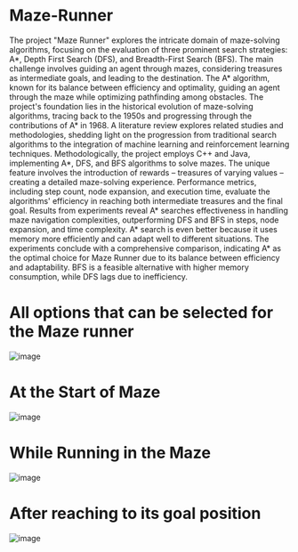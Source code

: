 # Maze-Runner
The project "Maze Runner" explores the intricate domain of maze-solving algorithms, focusing on the evaluation of three prominent search strategies: A*, Depth First Search (DFS), and Breadth-First Search (BFS). The main challenge involves guiding an agent through mazes, considering treasures as intermediate goals, and leading to the destination. The A* algorithm, known for its balance between efficiency and optimality, guiding an agent through the maze while optimizing pathfinding among obstacles. The project's foundation lies in the historical evolution of maze-solving algorithms, tracing back to the 1950s and progressing through the contributions of A* in 1968. A literature review explores related studies and methodologies, shedding light on the progression from traditional search algorithms to the integration of machine learning and reinforcement learning techniques. Methodologically, the project employs C++ and Java, implementing A*, DFS, and BFS algorithms to solve mazes. The unique feature involves the introduction of rewards – treasures of varying values – creating a detailed maze-solving experience. Performance metrics, including step count, node expansion, and execution time, evaluate the algorithms' efficiency in reaching both intermediate treasures and the final goal. Results from experiments reveal A* searches effectiveness in handling maze navigation complexities, outperforming DFS and BFS in steps, node expansion, and time complexity. A* search is even better because it uses memory more efficiently and can adapt well to different situations. The experiments conclude with a comprehensive comparison, indicating A* as the optimal choice for Maze Runner due to its balance between efficiency and adaptability. BFS is a feasible alternative with higher memory consumption, while DFS lags due to inefficiency.  

# All options that can be selected for the Maze runner
![image](https://github.com/rummanalirakib/Maze-Runner/assets/61509418/92b21a17-2e66-4a0c-a193-c59b80d1473e)

# At the Start of Maze
![image](https://github.com/rummanalirakib/Maze-Runner/assets/61509418/2df549ab-32bc-48a3-ac33-07550b1a1842)

# While Running in the Maze
![image](https://github.com/rummanalirakib/Maze-Runner/assets/61509418/4c617b37-d2aa-407f-a360-20428fcddc8a)

# After reaching to its goal position
![image](https://github.com/rummanalirakib/Maze-Runner/assets/61509418/c17c137d-3a34-4956-ae2f-cfb87a2fe1ec)
